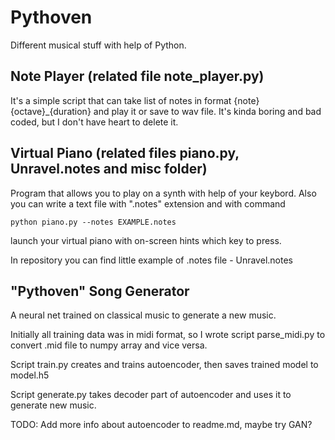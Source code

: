 # Pythoven

Different musical stuff with help of Python.

## Note Player (related file note_player.py)

It's a simple script that can take list of notes in format {note}{octave}_{duration} and play it or save to wav file. It's kinda boring and bad coded, but I don't have heart to delete it.

## Virtual Piano (related files piano.py, Unravel.notes and misc folder)

Program that allows you to play on a synth with help of your keybord. Also you can write a text file with ".notes" extension and with command

```
python piano.py --notes EXAMPLE.notes
```

launch your virtual piano with on-screen hints which key to press. 

In repository you can find little example of .notes file - Unravel.notes

## "Pythoven" Song Generator

A neural net trained on classical music to generate a new music.

Initially all training data was in midi format, so I wrote script parse_midi.py to convert .mid file to numpy array and vice versa.

Script train.py creates and trains autoencoder, then saves trained model to model.h5

Script generate.py takes decoder part of autoencoder and uses it to generate new music.

TODO: Add more info about autoencoder to readme.md, maybe try GAN?
